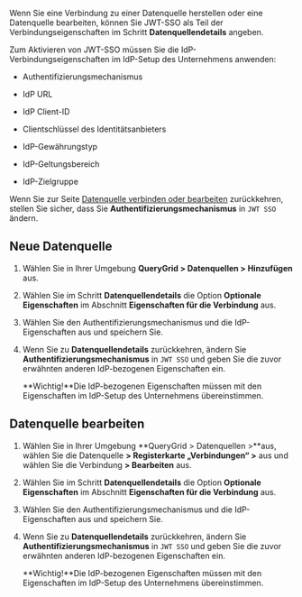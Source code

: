 Wenn Sie eine Verbindung zu einer Datenquelle herstellen oder eine Datenquelle bearbeiten, können Sie JWT-SSO als Teil der Verbindungseigenschaften im Schritt **Datenquellendetails** angeben.

Zum Aktivieren von JWT-SSO müssen Sie die IdP-Verbindungseigenschaften im IdP-Setup des Unternehmens anwenden:

-   Authentifizierungsmechanismus

-   IdP URL

-   IdP Client-ID

-   Clientschlüssel des Identitätsanbieters

-   IdP-Gewährungstyp

-   IdP-Geltungsbereich

-   IdP-Zielgruppe

Wenn Sie zur Seite [Datenquelle verbinden oder bearbeiten](znp1640282079399.md) zurückkehren, stellen Sie sicher, dass Sie **Authentifizierungsmechanismus** in `JWT SSO` ändern.

Neue Datenquelle
----------------

1.  Wählen Sie in Ihrer Umgebung **QueryGrid \> Datenquellen \> Hinzufügen** aus.

2.  Wählen Sie im Schritt **Datenquellendetails** die Option **Optionale Eigenschaften** im Abschnitt **Eigenschaften für die Verbindung** aus.

3.  Wählen Sie den Authentifizierungsmechanismus und die IdP-Eigenschaften aus und speichern Sie.

4.  Wenn Sie zu **Datenquellendetails** zurückkehren, ändern Sie **Authentifizierungsmechanismus** in `JWT SSO` und geben Sie die zuvor erwähnten anderen IdP-bezogenen Eigenschaften ein.

    **Wichtig!**Die IdP-bezogenen Eigenschaften müssen mit den Eigenschaften im IdP-Setup des Unternehmens übereinstimmen.

Datenquelle bearbeiten
----------------------

1.  Wählen Sie in Ihrer Umgebung **QueryGrid \> Datenquellen \>**aus, wählen Sie die Datenquelle **\> Registerkarte „Verbindungen“ \>** aus und wählen Sie die Verbindung **\> Bearbeiten** aus.

2.  Wählen Sie im Schritt **Datenquellendetails** die Option **Optionale Eigenschaften** im Abschnitt **Eigenschaften für die Verbindung** aus.

3.  Wählen Sie den Authentifizierungsmechanismus und die IdP-Eigenschaften aus und speichern Sie.

4.  Wenn Sie zu **Datenquellendetails** zurückkehren, ändern Sie **Authentifizierungsmechanismus** in `JWT SSO` und geben Sie die zuvor erwähnten anderen IdP-bezogenen Eigenschaften ein.

    **Wichtig!**Die IdP-bezogenen Eigenschaften müssen mit den Eigenschaften im IdP-Setup des Unternehmens übereinstimmen.
